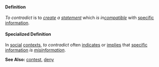 #### Definition

*To contradict* is to *[create](https://github.com/gcassel/Modular-Organization-Terminology/blob/master/terms/create.md) a [statement](https://github.com/gcassel/Modular-Organization-Terminology/blob/master/terms/state.md)* which *is in[compatible](https://github.com/gcassel/Modular-Organization-Terminology/blob/master/terms/compatible.md)* with [specific](https://github.com/gcassel/Modular-Organization-Terminology/blob/master/terms/specific.md) [information](https://github.com/gcassel/Modular-Organization-Terminology/blob/master/terms/information.md).

#### Specialized Definition

In [social](https://github.com/gcassel/Modular-Organization-Terminology/blob/master/terms/social.md) [contexts](https://github.com/gcassel/Modular-Organization-Terminology/blob/master/terms/context.md), *to contradict* often [indicates](https://github.com/gcassel/Modular-Organization-Terminology/blob/master/terms/indicate.md) or [implies](https://github.com/gcassel/Modular-Organization-Terminology/blob/master/terms/imply.md) that [specific](https://github.com/gcassel/Modular-Organization-Terminology/blob/master/terms/specific.md) [information](https://github.com/gcassel/Modular-Organization-Terminology/blob/master/terms/information.md) *is [misinformation](https://github.com/gcassel/Modular-Organization-Terminology/blob/master/terms/misinformation.md)*.
		
**See Also:**  [contest](https://github.com/gcassel/Modular-Organization-Terminology/blob/master/terms/contest.md), [deny](https://github.com/gcassel/Modular-Organization-Terminology/blob/master/terms/deny.md)
